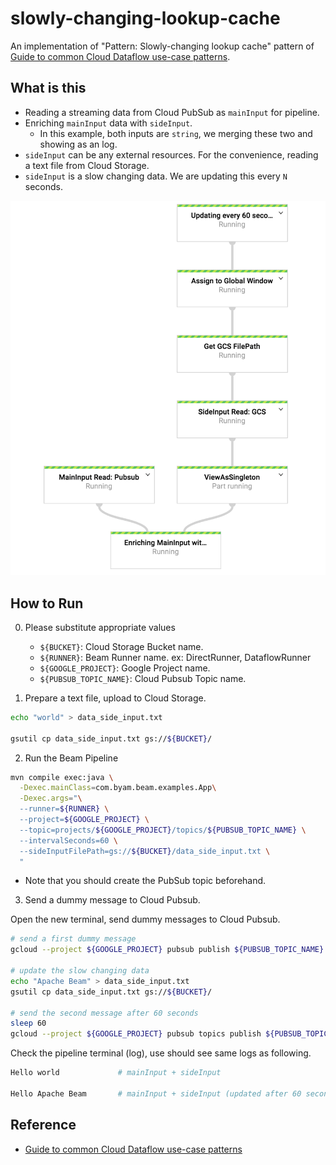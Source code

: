 # slowly-changing-lookup-cache
An implementation of "Pattern: Slowly-changing lookup cache" pattern of [Guide to common Cloud Dataflow use-case patterns](https://cloud.google.com/blog/big-data/2017/06/guide-to-common-cloud-dataflow-use-case-patterns-part-1).

## What is this

* Reading a streaming data from Cloud PubSub as `mainInput` for pipeline. 
* Enriching `mainInput` data with `sideInput`.
    - In this example, both inputs are `string`, we merging these two and showing as an log.
* `sideInput` can be any external resources. For the convenience, reading a text file from Cloud Storage.
* `sideInput` is a slow changing data. We are updating this every `N` seconds. 

![console](console.png "console")

## How to Run

0. Please substitute appropriate values
    - `${BUCKET}`: Cloud Storage Bucket name.
    - `${RUNNER}`: Beam Runner name. ex: DirectRunner, DataflowRunner
    - `${GOOGLE_PROJECT}`: Google Project name.
    - `${PUBSUB_TOPIC_NAME}`: Cloud Pubsub Topic name.
    
1. Prepare a text file, upload to Cloud Storage.
```bash
echo "world" > data_side_input.txt

gsutil cp data_side_input.txt gs://${BUCKET}/
```

2. Run the Beam Pipeline
```bash
mvn compile exec:java \
  -Dexec.mainClass=com.byam.beam.examples.App\
  -Dexec.args="\
  --runner=${RUNNER} \
  --project=${GOOGLE_PROJECT} \
  --topic=projects/${GOOGLE_PROJECT}/topics/${PUBSUB_TOPIC_NAME} \
  --intervalSeconds=60 \
  --sideInputFilePath=gs://${BUCKET}/data_side_input.txt \
  "
```

* Note that you should create the PubSub topic beforehand.

3. Send a dummy message to Cloud Pubsub. 

Open the new terminal, send dummy messages to Cloud Pubsub. 
```bash
# send a first dummy message
gcloud --project ${GOOGLE_PROJECT} pubsub publish ${PUBSUB_TOPIC_NAME} --message 'Hello'

# update the slow changing data
echo "Apache Beam" > data_side_input.txt
gsutil cp data_side_input.txt gs://${BUCKET}/

# send the second message after 60 seconds
sleep 60
gcloud --project ${GOOGLE_PROJECT} pubsub topics publish ${PUBSUB_TOPIC_NAME} --message 'Hello'
```

Check the pipeline terminal (log), use should see same logs as following.
```bash
Hello world             # mainInput + sideInput

Hello Apache Beam       # mainInput + sideInput (updated after 60 seconds) 
```

## Reference
* [Guide to common Cloud Dataflow use-case patterns](https://cloud.google.com/blog/big-data/2017/06/guide-to-common-cloud-dataflow-use-case-patterns-part-1)
